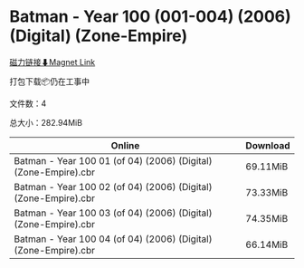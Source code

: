 # Batman - Year 100 (001-004) (2006) (Digital) (Zone-Empire)

[磁力链接⬇Magnet Link](magnet:?xt=urn:btih:07d4f086ba17cdf91b2ce252830632758bb9d9f0&dn=Batman%20-%20Year%20100%20%28001-004%29%20%282006%29%20%28Digital%29%20%28Zone-Empire%29)

打包下载📦仍在工事中

文件数：4

总大小：282.94MiB

Online | Download
--- | ---
Batman - Year 100 01 (of 04) (2006) (Digital) (Zone-Empire).cbr | 69.11MiB
Batman - Year 100 02 (of 04) (2006) (Digital) (Zone-Empire).cbr | 73.33MiB
Batman - Year 100 03 (of 04) (2006) (Digital) (Zone-Empire).cbr | 74.35MiB
Batman - Year 100 04 (of 04) (2006) (Digital) (Zone-Empire).cbr | 66.14MiB